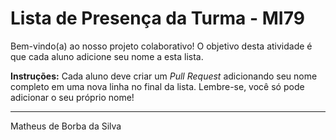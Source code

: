 # Lista de Presença da Turma - MI79

Bem-vindo(a) ao nosso projeto colaborativo! O objetivo desta atividade é que cada aluno adicione seu nome a esta lista.

**Instruções:** Cada aluno deve criar um *Pull Request* adicionando seu nome completo em uma nova linha no final da lista. Lembre-se, você só pode adicionar o seu próprio nome!

---

Matheus de Borba da Silva
